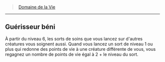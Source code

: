﻿---
!GenericItem
Name: Guérisseur béni
Id: cleric_life_hd.md#guérisseur-béni
ParentLink: cleric_life_hd.md#domaine-de-la-vie
ParentName: Domaine de la Vie
NameLevel: 2
Attributes: {}
---
> [Domaine de la Vie](hd_cleric_life.md)

---

## Guérisseur béni

À partir du niveau 6, les sorts de soins que vous lancez sur d'autres créatures vous soignent aussi. Quand vous lancez un sort de niveau 1 ou plus qui redonne des points de vie à une créature différente de vous, vous regagnez un nombre de points de vie égal à 2 + le niveau du sort.

